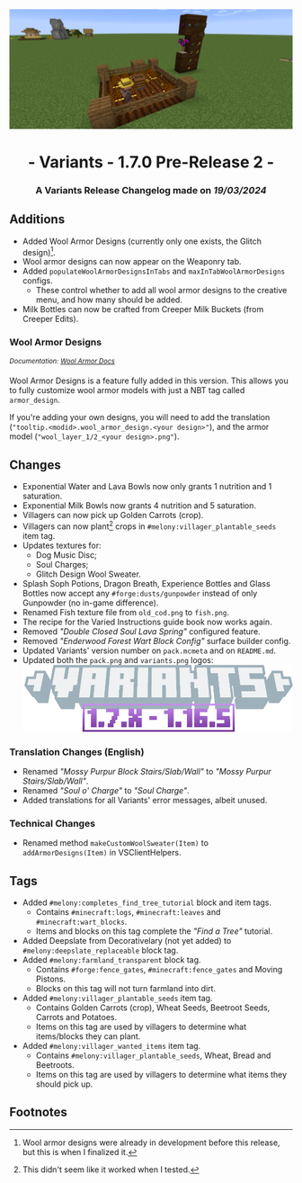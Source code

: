 <div style="text-align: center;"> <img src=ChangelogPhoto.png width="1500"> </div>

# <div style="text-align: center;">- Variants - 1.7.0 Pre-Release 2 -</div>
### <div style="text-align: center;">A Variants Release Changelog made on *19/03/2024*</div>

## Additions
- Added Wool Armor Designs (currently only one exists, the Glitch design)[^1].
- Wool armor designs can now appear on the Weaponry tab.
- Added `populateWoolArmorDesignsInTabs` and `maxInTabWoolArmorDesigns` configs.
  - These control whether to add all wool armor designs to the creative menu, and how many should be added.
- Milk Bottles can now be crafted from Creeper Milk Buckets (from Creeper Edits).

### Wool Armor Designs
<sup>*Documentation: [Wool Armor Docs](https://github.com/Fabricio20106/Informational-Mod-Features/blob/main/Variants/Docs/Wool%20Armor.md)*</sup>

Wool Armor Designs is a feature fully added in this version. This allows you to fully customize wool armor models with just a NBT tag called `armor_design`.

If you're adding your own designs, you will need to add the translation (`"tooltip.<modid>.wool_armor_design.<your design>"`), and the armor model (`"wool_layer_1/2_<your design>.png"`).

## Changes
- Exponential Water and Lava Bowls now only grants 1 nutrition and 1 saturation.
- Exponential Milk Bowls now grants 4 nutrition and 5 saturation.
- Villagers can now pick up Golden Carrots (crop).
- Villagers can now plant[^2] crops in `#melony:villager_plantable_seeds` item tag.
- Updates textures for:
  - Dog Music Disc;
  - Soul Charges;
  - Glitch Design Wool Sweater.
- Splash Soph Potions, Dragon Breath, Experience Bottles and Glass Bottles now accept any `#forge:dusts/gunpowder` instead of only Gunpowder (no in-game difference).
- Renamed Fish texture file from `old_cod.png` to `fish.png`.
- The recipe for the Varied Instructions guide book now works again.
- Removed *"Double Closed Soul Lava Spring"* configured feature.
- Removed *"Enderwood Forest Wart Block Config"* surface builder config.
- Updated Variants' version number on `pack.mcmeta` and on `README.md`.
- Updated both the `pack.png` and `variants.png` logos:
  ![Variants 1.7.X Logo](https://raw.githubusercontent.com/Fabricio20106/Variants/forge-1.16.5/src/main/resources/variants.png)

### Translation Changes (English)
- Renamed *"Mossy Purpur Block Stairs/Slab/Wall"* to *"Mossy Purpur Stairs/Slab/Wall"*.
- Renamed *"Soul o' Charge"* to *"Soul Charge"*.
- Added translations for all Variants' error messages, albeit unused.

### Technical Changes
- Renamed method `makeCustomWoolSweater(Item)` to `addArmorDesigns(Item)` in VSClientHelpers.

## Tags
- Added `#melony:completes_find_tree_tutorial` block and item tags.
  - Contains `#minecraft:logs`, `#minecraft:leaves` and `#minecraft:wart_blocks`.
  - Items and blocks on this tag complete the *"Find a Tree"* tutorial.
- Added Deepslate from Decorativelary (not yet added) to `#melony:deepslate_replaceable` block tag.
- Added `#melony:farmland_transparent` block tag.
  - Contains `#forge:fence_gates`, `#minecraft:fence_gates` and Moving Pistons.
  - Blocks on this tag will not turn farmland into dirt.
- Added `#melony:villager_plantable_seeds` item tag.
  - Contains Golden Carrots (crop), Wheat Seeds, Beetroot Seeds, Carrots and Potatoes.
  - Items on this tag are used by villagers to determine what items/blocks they can plant.
- Added `#melony:villager_wanted_items` item tag.
  - Contains `#melony:villager_plantable_seeds`, Wheat, Bread and Beetroots.
  - Items on this tag are used by villagers to determine what items they should pick up.

## Footnotes

[^1]: Wool armor designs were already in development before this release, but this is when I finalized it.

[^2]: This didn't seem like it worked when I tested.